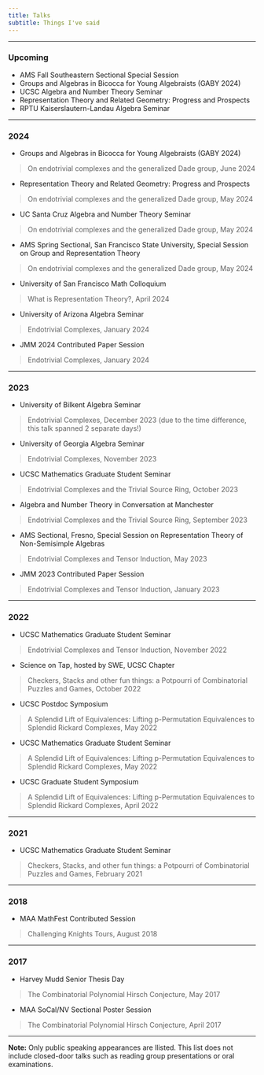```yaml
---
title: Talks
subtitle: Things I've said
---
```


---

### Upcoming

- AMS Fall Southeastern Sectional Special Session
- Groups and Algebras in Bicocca for Young Algebraists (GABY 2024)
- UCSC Algebra and Number Theory Seminar 
- Representation Theory and Related Geometry: Progress and Prospects
- RPTU Kaiserslautern-Landau Algebra Seminar

---

### 2024

- Groups and Algebras in Bicocca for Young Algebraists (GABY 2024)
> On endotrivial complexes and the generalized Dade group, June 2024
- Representation Theory and Related Geometry: Progress and Prospects
> On endotrivial complexes and the generalized Dade group, May 2024
- UC Santa Cruz Algebra and Number Theory Seminar
> On endotrivial complexes and the generalized Dade group, May 2024
- AMS Spring Sectional, San Francisco State University, Special Session on Group and Representation Theory
> On endotrivial complexes and the generalized Dade group, May 2024
- University of San Francisco Math Colloquium
> What is Representation Theory?, April 2024
- University of Arizona Algebra Seminar
> Endotrivial Complexes, January 2024

- JMM 2024 Contributed Paper Session
> Endotrivial Complexes, January 2024
---

### 2023

- University of Bilkent Algebra Seminar
> Endotrivial Complexes, December 2023 (due to the time difference, this talk spanned 2 separate days!)
- University of Georgia Algebra Seminar
> Endotrivial Complexes, November 2023
- UCSC Mathematics Graduate Student Seminar
> Endotrivial Complexes and the Trivial Source Ring, October 2023
- Algebra and Number Theory in Conversation at Manchester
> Endotrivial Complexes and the Trivial Source Ring, September 2023
- AMS Sectional, Fresno, Special Session on Representation Theory of Non-Semisimple Algebras 
> Endotrivial Complexes and Tensor Induction, May 2023
- JMM 2023 Contributed Paper Session
> Endotrivial Complexes and Tensor Induction, January 2023

---

### 2022

- UCSC Mathematics Graduate Student Seminar
> Endotrivial Complexes and Tensor Induction, November 2022
- Science on Tap, hosted by SWE, UCSC Chapter
> Checkers, Stacks and other fun things: a Potpourri of Combinatorial Puzzles and Games, October 2022
- UCSC Postdoc Symposium
> A Splendid Lift of Equivalences: Lifting p-Permutation Equivalences to Splendid Rickard Complexes, May 2022
- UCSC Mathematics Graduate Student Seminar
> A Splendid Lift of Equivalences: Lifting p-Permutation Equivalences to Splendid Rickard Complexes, May 2022
- UCSC Graduate Student Symposium
> A Splendid Lift of Equivalences: Lifting p-Permutation Equivalences to Splendid Rickard Complexes, April 2022

---

### 2021

- UCSC Mathematics Graduate Student Seminar
> Checkers, Stacks, and other fun things: a Potpourri of Combinatorial Puzzles and Games, February 2021
 
---

### 2018

- MAA MathFest Contributed Session
> Challenging Knights Tours, August 2018
---

### 2017

- Harvey Mudd Senior Thesis Day
> The Combinatorial Polynomial Hirsch Conjecture, May 2017
- MAA SoCal/NV Sectional Poster Session
> The Combinatorial Polynomial Hirsch Conjecture, April 2017

---

**Note:** Only public speaking appearances are llisted. This list does not include closed-door talks such as reading group presentations or oral examinations. 
